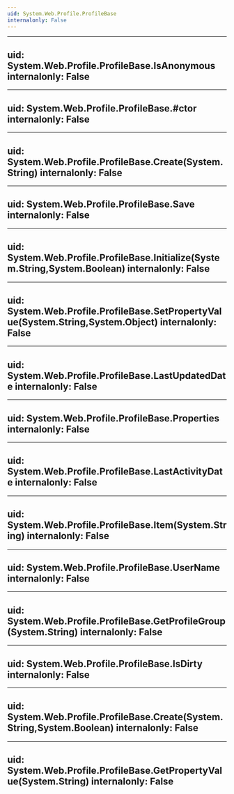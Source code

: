 ```yaml
---
uid: System.Web.Profile.ProfileBase
internalonly: False
---
```


---
uid: System.Web.Profile.ProfileBase.IsAnonymous
internalonly: False
---

---
uid: System.Web.Profile.ProfileBase.#ctor
internalonly: False
---

---
uid: System.Web.Profile.ProfileBase.Create(System.String)
internalonly: False
---

---
uid: System.Web.Profile.ProfileBase.Save
internalonly: False
---

---
uid: System.Web.Profile.ProfileBase.Initialize(System.String,System.Boolean)
internalonly: False
---

---
uid: System.Web.Profile.ProfileBase.SetPropertyValue(System.String,System.Object)
internalonly: False
---

---
uid: System.Web.Profile.ProfileBase.LastUpdatedDate
internalonly: False
---

---
uid: System.Web.Profile.ProfileBase.Properties
internalonly: False
---

---
uid: System.Web.Profile.ProfileBase.LastActivityDate
internalonly: False
---

---
uid: System.Web.Profile.ProfileBase.Item(System.String)
internalonly: False
---

---
uid: System.Web.Profile.ProfileBase.UserName
internalonly: False
---

---
uid: System.Web.Profile.ProfileBase.GetProfileGroup(System.String)
internalonly: False
---

---
uid: System.Web.Profile.ProfileBase.IsDirty
internalonly: False
---

---
uid: System.Web.Profile.ProfileBase.Create(System.String,System.Boolean)
internalonly: False
---

---
uid: System.Web.Profile.ProfileBase.GetPropertyValue(System.String)
internalonly: False
---
